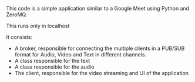 This code is a simple application similar to a Google Meet using Python and ZeroMQ.

This runs only in localhost

It consists:
- A broker, responsible for connecting the multiple clients in a PUB/SUB format for Audio, Video and Text in different channels.
- A class responsible for the text
- A class responsible for the audio
- The client, responsible for the video streaming and UI of the application
